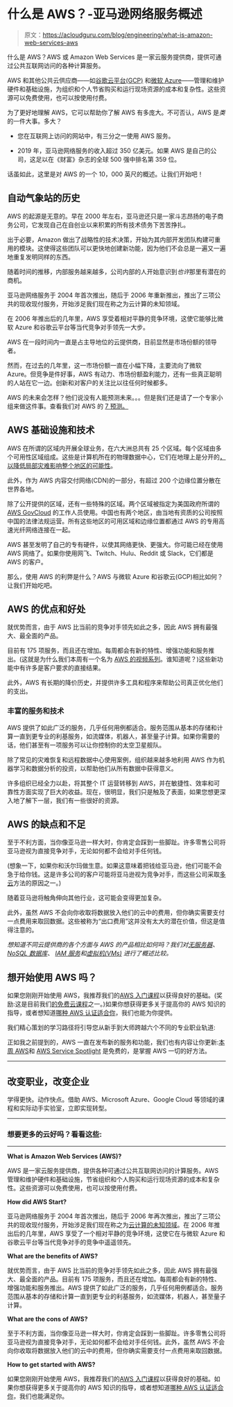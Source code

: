 # 什么是 AWS？-亚马逊网络服务概述

> 原文：<https://acloudguru.com/blog/engineering/what-is-amazon-web-services-aws>

什么是 AWS？AWS 或 Amazon Web Services 是一家云服务提供商，提供可通过公共互联网访问的各种计算服务。

AWS 和其他公共云供应商——如[谷歌云平台(GCP)](https://acloudguru.com/blog/engineering/what-is-google-cloud-platform-gcp) 和[微软 Azure](https://acloudguru.com/blog/engineering/what-is-microsoft-azure)——管理和维护硬件和基础设施，为组织和个人节省购买和运行现场资源的成本和复杂性。这些资源可以免费使用，也可以按使用付费。

为了更好地理解 AWS，它可以帮助你了解 AWS 有多庞大。不可否认，AWS 是*类*的一件大事。多大？

*   您在互联网上访问的网站中，有三分之一使用 AWS 服务。

*   2019 年，亚马逊网络服务的收入超过 350 亿美元。如果 AWS 是自己的公司，这足以在《财富》杂志的全球 500 强中排名第 359 位。

话虽如此，这里是对 AWS 的一个 10，000 英尺的概述。让我们开始吧！

## 自动气象站的历史

AWS 的起源是无意的。早在 2000 年左右，亚马逊还只是一家斗志昂扬的电子商务公司，它发现自己在自创业以来积累的所有技术债务下苦苦挣扎。

出于必要，Amazon 做出了战略性的技术决策，开始为其内部开发团队构建可重用的模块。这使得这些团队可以更快地创建新功能，因为他们不会总是一遍又一遍地重复发明同样的东西。

随着时间的推移，内部服务越来越多，公司内部的人开始意识到*也许*那里有潜在的商机。

亚马逊网络服务于 2004 年首次推出，随后于 2006 年重新推出，推出了三项公共的现收现付服务，开始涉足我们现在称之为云计算的未知领域。

在 2006 年推出后的几年里，AWS 享受着相对平静的竞争环境，这使它能够比微软 Azure 和谷歌云平台等当代竞争对手领先一大步。

AWS 在一段时间内一直是占主导地位的云提供商，目前显然是市场份额的领导者。

然而，在过去的几年里，这一市场份额一直在小幅下降，主要流向了微软 Azure。但竞争是件好事，AWS 有动力、市场份额盈利能力，还有一些真正聪明的人站在它一边。创新和对客户的关注比以往任何时候都多。

AWS 的未来会怎样？他们说没有人能预测未来。。。但是我们还是请了一个专家小组来做这件事。查看我们对 AWS 的 [7 预测。](https://acloudguru.com/blog/business/7-aws-predictions-as-jassy-moves-up-whats-next-for-aws)

## AWS 基础设施和技术

AWS 在所谓的区域内开展全球业务，在六大洲总共有 25 个区域。每个区域由多个可用性区域组成。这些是计算机所在的物理数据中心，它们在地理上是分开的[，以降低局部灾难影响整个地区的可能性](https://acloudguru.com/blog/engineering/the-quest-for-availability)。

此外，作为 AWS 内容交付网络(CDN)的一部分，有超过 200 个边缘位置分散在世界各地。

除了公开提供的区域，还有一些特殊的区域。两个区域被指定为美国政府所谓的 [AWS GovCloud](https://acloudguru.com/course/aws-govcloud-beyond-the-buzzwords) 的工作人员使用。中国也有两个地区，由当地有资质的公司按照中国的法律法规运营。所有这些地区的可用区域和边缘位置都通过 AWS 的专用高速光纤网络连接在一起。

AWS 甚至发明了自己的专有硬件，以使其网络更快、更强大。你可能已经在使用 AWS 网络了。如果你使用网飞、Twitch、Hulu、Reddit 或 Slack，它们都是 AWS 的客户。

那么，使用 AWS 的利弊是什么？AWS 与微软 Azure 和谷歌云(GCP)相比如何？让我们开始吃吧。

## AWS 的优点和好处

就优势而言，由于 AWS 比当前的竞争对手领先如此之多，因此 AWS 拥有最强大、最全面的产品。

目前有 175 项服务，而且还在增加。每周都会有新的特性、增强功能和服务推出。(这就是为什么我们本周有一个名为 [AWS 的视频系列](https://acloud.guru/aws-this-week)。谁知道呢？)这些新功能中有许多是客户要求的直接结果。

此外，AWS 有长期的降价历史，并提供许多工具和程序来帮助公司真正优化他们的支出。

### 丰富的服务和技术

AWS 提供了如此广泛的服务，几乎任何用例都适合。服务范围从基本的存储和计算一直到更专业的利基服务，如流媒体，机器人，甚至量子计算。如果你需要的话，他们甚至有一项服务可以让你控制你的太空卫星舰队。

除了常见的灾难恢复和远程数据中心使用案例，组织越来越多地利用 AWS 作为机器学习和数据分析的投资，以帮助他们从所有数据中获得意义。

许多组织已经全力以赴，将其整个 IT 运营转移到 AWS，并在敏捷性、效率和可靠性方面实现了巨大的收益。现在，很明显，我们只是触及了表面，如果您想更深入地了解下一层，我们有一些很好的资源。

## AWS 的缺点和不足

至于不利方面，当你像亚马逊一样大时，你肯定会踩到一些脚趾。许多零售公司将亚马逊视为直接竞争对手，无论如何都不会给对手任何钱。

(想象一下，如果你和沃尔玛做生意。如果这意味着把钱给亚马逊，他们可能不会急于给你钱。这是许多公司的客户可能将亚马逊视为竞争对手，而这些公司采取[多云](https://acloudguru.com/blog/business/6-big-multi-cloud-questions-how-ge-uses-aws-and-azure)方法的原因之一。)

随着亚马逊将触角伸向其他行业，这可能会变得更加复杂。

此外，虽然 AWS 不会向你收取将数据放入他们的云中的费用，但你确实需要支付一点费用来取回数据。这些被称为“出口费用”这并没有太大的潜在价值，但这是值得注意的。

*想知道不同云提供商的各个方面与 AWS 的产品相比如何吗？我们对[无服务器](https://acloudguru.com/blog/engineering/serverless-showdown-aws-lambda-vs-azure-functions-vs-google-cloud-functions)、 [NoSQL 数据库](https://acloudguru.com/blog/engineering/comparing-cloud-nosql-databases-dynamodb-vs-cosmos-db-vs-cloud-datastore-and-bigtable)、 [IAM 服务](https://acloudguru.com/blog/engineering/comparing-aws-azure-and-google-cloud-iam-services)和[虚拟机(VMs)](https://acloudguru.com/blog/engineering/cloud-comparison-aws-ec2-vs-azure-virtual-machines-vs-google-compute-engine) 进行了概述比较。*

## 想开始使用 AWS 吗？

如果您刚刚开始使用 AWS，我推荐我们的[AWS 入门课程](https://acloudguru.com/course/introduction-to-aws)以获得良好的基础。(奖励:这是目前我们[的免费云课程](https://acloudguru.com/blog/news/whats-free-at-acg)之一。)如果你想获得更多关于提高你的 AWS 知识的指导，或者想知道[哪种 AWS 认证适合你](https://acloudguru.com/blog/engineering/which-aws-certification-should-i-take)，我们也能为你提供。

我们精心策划的学习路径将引导您从新手到大师跨越六个不同的专业职业轨道:

正如我之前提到的，AWS 一直在发布新的服务和功能，我们也有内容让你更新:[本周 AWS](https://acloud.guru/aws-this-week)和 [AWS Service Spotlight](https://acloud.guru/series/aws-service-spotlight) 是免费的，是掌握 AWS 一切的好方法。

* * *

## **改变职业，改变企业**

学得更快。动作快点。借助 AWS、Microsoft Azure、Google Cloud 等领域的课程和实际动手实验室，立即实现转型。

* * *

### 想要更多的云好吗？看看这些:

* * *

**What is Amazon Web Services (AWS)?**

AWS 是一家云服务提供商，提供各种可通过公共互联网访问的计算服务。AWS 管理和维护硬件和基础设施，节省组织和个人购买和运行现场资源的成本和复杂性。这些资源可以免费使用，也可以按使用付费。

**How did AWS Start?**

亚马逊网络服务于 2004 年首次推出，随后于 2006 年再次推出，推出了三项公共的现收现付服务，开始涉足我们现在称之为[云计算的未知领域](https://acloudguru.com/blog/business/what-is-cloud-migration)。在 2006 年推出后的几年里，AWS 享受了一个相对平静的竞争环境，这使它在与微软 Azure 和谷歌云平台等当代竞争对手的竞争中遥遥领先。

**What are the benefits of AWS?**

就优势而言，由于 AWS 比当前的竞争对手领先如此之多，因此 AWS 拥有最强大、最全面的产品。目前有 175 项服务，而且还在增加。每周都会有新的特性、增强功能和服务推出。AWS 提供了如此广泛的服务，几乎任何用例都适合。服务范围从基本的存储和计算一直到更专业的利基服务，如流媒体，机器人，甚至量子计算。

**What are the cons of AWS?**

至于不利方面，当你像亚马逊一样大时，你肯定会踩到一些脚趾。许多零售公司将亚马逊视为直接竞争对手，无论如何都不会给对手任何钱。此外，虽然 AWS 不会向你收取将数据放入他们的云中的费用，但你确实需要支付一点费用来取回数据。

**How to get started with AWS?**

如果您刚刚开始使用 AWS，我推荐我们的[AWS 入门课程](https://acloudguru.com/course/introduction-to-aws)以获得良好的基础。如果你想获得更多关于提高你的 AWS 知识的指导，或者想知道[哪种 AWS 认证适合你](https://acloudguru.com/blog/engineering/which-aws-certification-should-i-take)，我们也能满足你。
